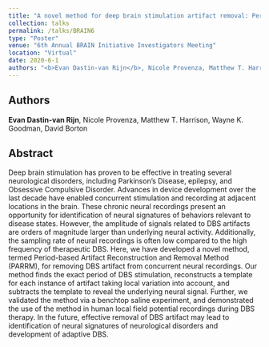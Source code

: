 ```yaml
---
title: "A novel method for deep brain stimulation artifact removal: Period-based Artifact Reconstruction and Removal Method for DBS"
collection: talks
permalink: /talks/BRAIN6
type: "Poster"
venue: "6th Annual BRAIN Initiative Investigators Meeting"
location: "Virtual"
date: 2020-6-1
authors: "<b>Evan Dastin-van Rijn</b>, Nicole Provenza, Matthew T. Harrison, Wayne K. Goodman, David Borton"
---
```


## Authors
<b>Evan Dastin-van Rijn</b>, Nicole Provenza, Matthew T. Harrison, Wayne K. Goodman, David Borton

## Abstract
Deep brain stimulation has proven to be effective in treating several neurological disorders, including Parkinson’s Disease, epilepsy, and Obsessive Compulsive Disorder. Advances in device development over the last decade have enabled concurrent stimulation and recording at adjacent locations in the brain. These chronic neural recordings present an opportunity for identification of neural signatures of behaviors relevant to disease states. However, the amplitude of signals related to DBS artifacts are orders of magnitude larger than underlying neural activity. Additionally, the sampling rate of neural recordings is often low compared to the high frequency of therapeutic DBS. Here, we have developed a novel method, termed Period-based Artifact Reconstruction and Removal Method (PARRM), for removing DBS artifact from concurrent neural recordings. Our method finds the exact period of DBS stimulation, reconstructs a template for each instance of artifact taking local variation into account, and subtracts the template to reveal the underlying neural signal. Further, we validated the method via a benchtop saline experiment, and demonstrated the use of the method in human local field potential recordings during DBS therapy. In the future, effective removal of DBS artifact may lead to identification of neural signatures of neurological disorders and development of adaptive DBS.
